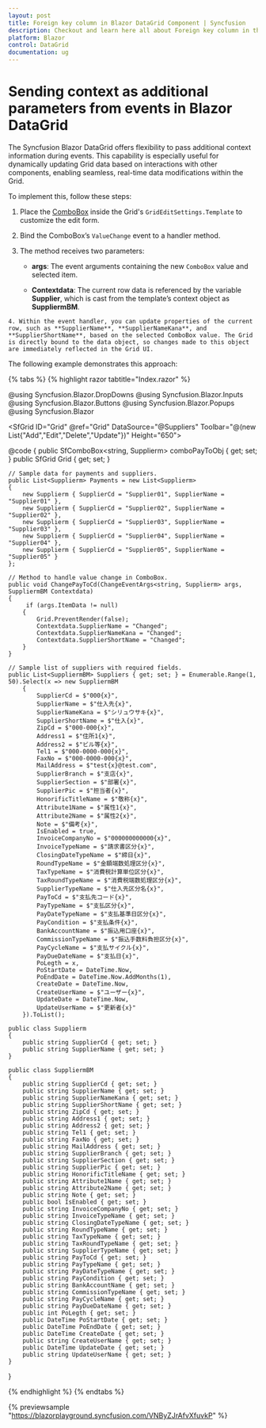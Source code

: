 ```yaml
---
layout: post
title: Foreign key column in Blazor DataGrid Component | Syncfusion
description: Checkout and learn here all about Foreign key column in the Syncfusion Blazor DataGrid component and much more details.
platform: Blazor
control: DataGrid
documentation: ug
---
```


# Sending context as additional parameters from events in Blazor DataGrid

The Syncfusion Blazor DataGrid offers flexibility to pass additional context information during events. This capability is especially useful for dynamically updating Grid data based on interactions with other components, enabling seamless, real-time data modifications within the Grid.

To implement this, follow these steps:

   1. Place the [ComboBox](https://blazor.syncfusion.com/documentation/combobox/getting-started-with-web-app) inside the Grid's `GridEditSettings.Template` to customize the edit form.

   2. Bind the ComboBox’s `ValueChange` event to a handler method.

   3. The method receives two parameters:

      * **args**: The event arguments containing the new `ComboBox` value and selected item.

      * **Contextdata**: The current row data is referenced by the variable **Supplier**, which is cast from the template’s context object as **SuppliermBM**.

    4. Within the event handler, you can update properties of the current row, such as **SupplierName**, **SupplierNameKana**, and **SupplierShortName**, based on the selected ComboBox value. The Grid is directly bound to the data object, so changes made to this object are immediately reflected in the Grid UI.

The following example demonstrates this approach:

{% tabs %}
{% highlight razor tabtitle="Index.razor" %}

@using Syncfusion.Blazor.DropDowns
@using Syncfusion.Blazor.Inputs
@using Syncfusion.Blazor.Buttons
@using Syncfusion.Blazor.Popups
@using Syncfusion.Blazor

<SfGrid ID="Grid" @ref="Grid" DataSource="@Suppliers" Toolbar="@(new List<string>{"Add","Edit","Delete","Update"})" Height="650">
    <GridEditSettings AllowAdding="true" AllowEditing="true" AllowDeleting="true" Mode="Syncfusion.Blazor.Grids.EditMode.Dialog">
        <Validator>
            <DataAnnotationsValidator />
        </Validator>
        <Template>
            @{
                var Supplier = (context as SuppliermBM)!;
                <div class="row">
                    <div class="col-6">
                        <SfTextBox ID="SupplierCd" @bind-Value="@(Supplier.SupplierCd)" Type="Syncfusion.Blazor.Inputs.InputType.Text" Enabled=@false Placeholder="仕入先コード *" FloatLabelType="FloatLabelType.Always" HtmlAttributes="@(new Dictionary<string, object>() { { "maxlength", 14 } })" />
                        <ValidationMessage For="@(() => Supplier.SupplierCd)" />
                    </div>
                    <div class="col-6">
                        <SfTextBox ID="SupplierName" @bind-Value="@(Supplier.SupplierName)" Placeholder="仕入先名 *" FloatLabelType="FloatLabelType.Always" HtmlAttributes="@(new Dictionary<string, object>() { { "maxlength", 50 }})" />
                        <ValidationMessage For="@(() => Supplier.SupplierName)" />
                    </div>
                </div>
                <div class="row">
                    <div class="col-6">
                        <SfTextBox ID="SupplierNameKana" @bind-Value="@(Supplier.SupplierNameKana)" Placeholder="仕入先名ｶﾅ" FloatLabelType="FloatLabelType.Always" HtmlAttributes="@(new Dictionary<string, object>() { { "maxlength", 50 }})" />
                    </div>
                    <div class="col-6">
                        <SfTextBox ID="SupplierShortName" @bind-Value="@(Supplier.SupplierShortName)" Placeholder="仕入先略名 *" FloatLabelType="FloatLabelType.Always" HtmlAttributes="@(new Dictionary<string, object>() { { "maxlength", 50 }})" />
                        <ValidationMessage For="@(() => Supplier.SupplierShortName)" />
                    </div>
                </div>
                <SfComboBox @ref="comboPayToObj" ID="PayToCd" AllowCustom="false" AllowFiltering="true" TItem="Supplierm" @bind-Value="@(Supplier.PayToCd)" Placeholder="支払先" FloatLabelType="FloatLabelType.Always" TValue="string" DataSource="@Payments" CssClass="e-multi-column" ShowClearButton="true" EnableVirtualization="true">
                    <ComboBoxFieldSettings Value="SupplierCd" Text="SupplierName" />
                    <ComboBoxEvents TValue="string" TItem="Supplierm" ValueChange="@((args)=>ChangePayToCd(args, Supplier))" />
                    <ComboBoxTemplates TItem="Supplierm" Context="comboContext">
                        <HeaderTemplate>
                            <table><tr><th>支払先コード</th><th>支払先名</th></tr></table>
                        </HeaderTemplate>
                        <ItemTemplate>
                            <table>
                                <tbody>
                                    <tr>
                                        <td>@((comboContext as Supplierm).SupplierCd)</td>
                                        <td>@((comboContext as Supplierm).SupplierName)</td>
                                    </tr>
                                </tbody>
                            </table>
                        </ItemTemplate>
                    </ComboBoxTemplates>
                </SfComboBox>
            }
        </Template>
    </GridEditSettings>
    <GridSearchSettings IgnoreCase="true"></GridSearchSettings>
    <GridColumns>
        <GridColumn Field="@nameof(SuppliermBM.SupplierCd)" HeaderText="仕入先コード" ShowInColumnChooser="false" IsPrimaryKey="true" FilterSettings="@(new FilterSettings { Operator = Operator.Contains })" />
        <GridColumn Field="@nameof(SuppliermBM.SupplierName)" HeaderText="仕入先名" ShowInColumnChooser="false" FilterSettings="@(new FilterSettings { Operator = Operator.Contains })" />
        <GridColumn Field="@nameof(SuppliermBM.SupplierNameKana)" HeaderText="仕入先名ｶﾅ" FilterSettings="@(new FilterSettings { Operator = Operator.Contains })" />
        <GridColumn Field="@nameof(SuppliermBM.SupplierShortName)" HeaderText="仕入先略名" FilterSettings="@(new FilterSettings { Operator = Operator.Contains })" />
    </GridColumns>
</SfGrid>

@code {
    public SfComboBox<string, Supplierm> comboPayToObj { get; set; }
    public SfGrid<SuppliermBM> Grid { get; set; }

    // Sample data for payments and suppliers.
    public List<Supplierm> Payments = new List<Supplierm>
    {
        new Supplierm { SupplierCd = "Supplier01", SupplierName = "Supplier01" },
        new Supplierm { SupplierCd = "Supplier02", SupplierName = "Supplier02" },
        new Supplierm { SupplierCd = "Supplier03", SupplierName = "Supplier03" },
        new Supplierm { SupplierCd = "Supplier04", SupplierName = "Supplier04" },
        new Supplierm { SupplierCd = "Supplier05", SupplierName = "Supplier05" }
    };

    // Method to handle value change in ComboBox.
    public void ChangePayToCd(ChangeEventArgs<string, Supplierm> args, SuppliermBM Contextdata)
    {
         if (args.ItemData != null)
        {
            Grid.PreventRender(false);
            Contextdata.SupplierName = "Changed";
            Contextdata.SupplierNameKana = "Changed";
            Contextdata.SupplierShortName = "Changed";
        }
    }

    // Sample list of suppliers with required fields.
    public List<SuppliermBM> Suppliers { get; set; } = Enumerable.Range(1, 50).Select(x => new SuppliermBM
        {
            SupplierCd = $"000{x}",
            SupplierName = $"仕入先{x}",
            SupplierNameKana = $"シリュウサキ{x}",
            SupplierShortName = $"仕入{x}",
            ZipCd = $"000-000{x}",
            Address1 = $"住所1{x}",
            Address2 = $"ビル等{x}",
            Tel1 = $"000-0000-000{x}",
            FaxNo = $"000-0000-000{x}",
            MailAddress = $"test{x}@test.com",
            SupplierBranch = $"支店{x}",
            SupplierSection = $"部署{x}",
            SupplierPic = $"担当者{x}",
            HonorificTitleName = $"敬称{x}",
            Attribute1Name = $"属性1{x}",
            Attribute2Name = $"属性2{x}",
            Note = $"備考{x}",
            IsEnabled = true,
            InvoiceCompanyNo = $"000000000000{x}",
            InvoiceTypeName = $"請求書区分{x}",
            ClosingDateTypeName = $"締日{x}",
            RoundTypeName = $"金額端数処理区分{x}",
            TaxTypeName = $"消費税計算単位区分{x}",
            TaxRoundTypeName = $"消費税端数処理区分{x}",
            SupplierTypeName = $"仕入先区分名{x}",
            PayToCd = $"支払先コード{x}",
            PayTypeName = $"支払区分{x}",
            PayDateTypeName = $"支払基準日区分{x}",
            PayCondition = $"支払条件{x}",
            BankAccountName = $"振込用口座{x}",
            CommissionTypeName = $"振込手数料負担区分{x}",
            PayCycleName = $"支払サイクル{x}",
            PayDueDateName = $"支払日{x}",
            PoLegth = x,
            PoStartDate = DateTime.Now,
            PoEndDate = DateTime.Now.AddMonths(1),
            CreateDate = DateTime.Now,
            CreateUserName = $"ユーザー{x}",
            UpdateDate = DateTime.Now,
            UpdateUserName = $"更新者{x}"
        }).ToList();

    public class Supplierm
    {
        public string SupplierCd { get; set; }
        public string SupplierName { get; set; }
    }

    public class SuppliermBM
    {
        public string SupplierCd { get; set; }
        public string SupplierName { get; set; }
        public string SupplierNameKana { get; set; }
        public string SupplierShortName { get; set; }
        public string ZipCd { get; set; }
        public string Address1 { get; set; }
        public string Address2 { get; set; }
        public string Tel1 { get; set; }
        public string FaxNo { get; set; }
        public string MailAddress { get; set; }
        public string SupplierBranch { get; set; }
        public string SupplierSection { get; set; }
        public string SupplierPic { get; set; }
        public string HonorificTitleName { get; set; }
        public string Attribute1Name { get; set; }
        public string Attribute2Name { get; set; }
        public string Note { get; set; }
        public bool IsEnabled { get; set; }
        public string InvoiceCompanyNo { get; set; }
        public string InvoiceTypeName { get; set; }
        public string ClosingDateTypeName { get; set; }
        public string RoundTypeName { get; set; }
        public string TaxTypeName { get; set; }
        public string TaxRoundTypeName { get; set; }
        public string SupplierTypeName { get; set; }
        public string PayToCd { get; set; }
        public string PayTypeName { get; set; }
        public string PayDateTypeName { get; set; }
        public string PayCondition { get; set; }
        public string BankAccountName { get; set; }
        public string CommissionTypeName { get; set; }
        public string PayCycleName { get; set; }
        public string PayDueDateName { get; set; }
        public int PoLegth { get; set; }
        public DateTime PoStartDate { get; set; }
        public DateTime PoEndDate { get; set; }
        public DateTime CreateDate { get; set; }
        public string CreateUserName { get; set; }
        public DateTime UpdateDate { get; set; }
        public string UpdateUserName { get; set; }
    }
}

{% endhighlight %}
{% endtabs %}

{% previewsample "https://blazorplayground.syncfusion.com/VNByZJrAfvXfuvkP" %}